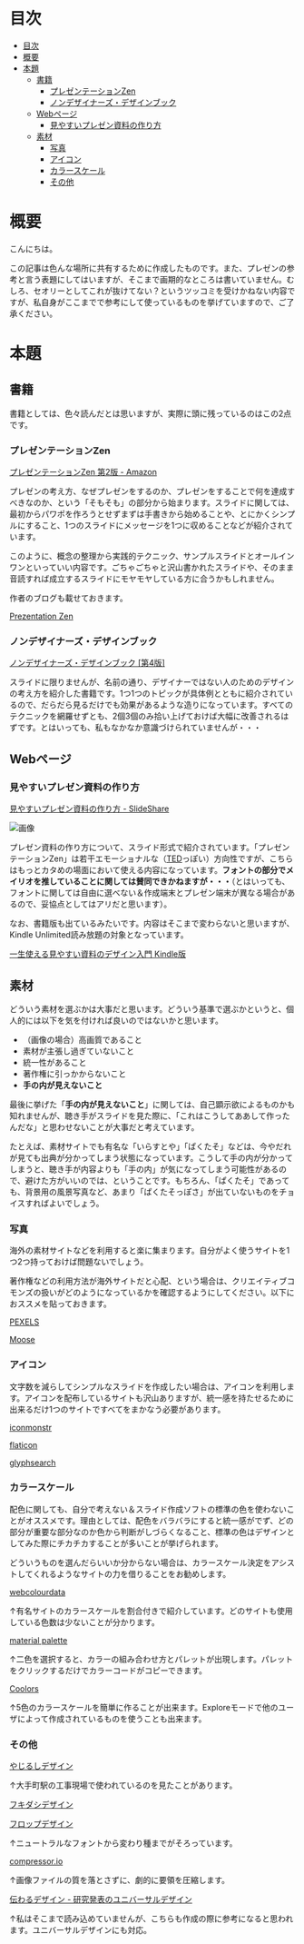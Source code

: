 # 目次

<!-- TOC -->

- [目次](#)
- [概要](#)
- [本題](#)
  - [書籍](#)
    - [プレゼンテーションZen](#zen)
    - [ノンデザイナーズ・デザインブック](#)
  - [Webページ](#web)
    - [見やすいプレゼン資料の作り方](#)
  - [素材](#)
    - [写真](#)
    - [アイコン](#)
    - [カラースケール](#)
    - [その他](#)

<!-- /TOC -->

# 概要

こんにちは。

この記事は色んな場所に共有するために作成したものです。また、プレゼンの参考と言う表題にしてはいますが、そこまで画期的なところは書いていません。むしろ、セオリーとしてこれが抜けてない？というツッコミを受けかねない内容ですが、私自身がここまでで参考にして使っているものを挙げていますので、ご了承ください。

# 本題

## 書籍

書籍としては、色々読んだとは思いますが、実際に頭に残っているのはこの2点です。

### プレゼンテーションZen

[プレゼンテーションZen 第2版 - Amazon](https://www.amazon.co.jp/%E3%83%97%E3%83%AC%E3%82%BC%E3%83%B3%E3%83%86%E3%83%BC%E3%82%B7%E3%83%A7%E3%83%B3ZEN-%E7%AC%AC2%E7%89%88-Garr-Reynolds/dp/462106603X/ref=sr_1_1?ie=UTF8&qid=1524397022&sr=8-1&keywords=%E3%83%97%E3%83%AC%E3%82%BC%E3%83%B3%E3%83%86%E3%83%BC%E3%82%B7%E3%83%A7%E3%83%B3Zen)

プレゼンの考え方、なぜプレゼンをするのか、プレゼンをすることで何を達成すべきなのか、という「そもそも」の部分から始まります。スライドに関しては、最初からパワポを作ろうとせずまずは手書きから始めることや、とにかくシンプルにすること、1つのスライドにメッセージを1つに収めることなどが紹介されています。

このように、概念の整理から実践的テクニック、サンプルスライドとオールインワンといっていい内容です。ごちゃごちゃと沢山書かれたスライドや、そのまま音読すれば成立するスライドにモヤモヤしている方に合うかもしれません。

作者のブログも載せておきます。

[Prezentation Zen](http://www.presentationzen.com/)

### ノンデザイナーズ・デザインブック

[ノンデザイナーズ・デザインブック [第4版]](https://www.amazon.co.jp/%E3%83%8E%E3%83%B3%E3%83%87%E3%82%B6%E3%82%A4%E3%83%8A%E3%83%BC%E3%82%BA%E3%83%BB%E3%83%87%E3%82%B6%E3%82%A4%E3%83%B3%E3%83%96%E3%83%83%E3%82%AF-%E7%AC%AC4%E7%89%88-Robin-Williams/dp/4839955557/ref=sr_1_1?s=books&ie=UTF8&qid=1524397671&sr=1-1&keywords=%E3%83%8E%E3%83%B3%E3%83%87%E3%82%B6%E3%82%A4%E3%83%8A%E3%83%BC%E3%82%BA+%E3%83%87%E3%82%B6%E3%82%A4%E3%83%B3%E3%83%96%E3%83%83%E3%82%AF)

スライドに限りませんが、名前の通り、デザイナーではない人のためのデザインの考え方を紹介した書籍です。1つ1つのトピックが具体例とともに紹介されているので、だらだら見るだけでも効果があるような造りになっています。すべてのテクニックを網羅せずとも、2個3個のみ拾い上げておけば大幅に改善されるはずです。とはいっても、私もなかなか意識づけられていませんが・・・

## Webページ

### 見やすいプレゼン資料の作り方

[見やすいプレゼン資料の作り方 - SlideShare](https://www.slideshare.net/yutamorishige50/ss-41321443)

![画像](https://image.slidesharecdn.com/how-to-present-better-remaked-141109130915-conversion-gate01/95/-1-638.jpg?cb=1457004823, "画像")

プレゼン資料の作り方について、スライド形式で紹介されています。「プレゼンテーションZen」は若干エモーショナルな（[TED](https://www.ted.com/talks?language=ja)っぽい）方向性ですが、こちらはもっとカタめの場面において使える内容になっています。**フォントの部分でメイリオを推していることに関しては賛同できかねますが・・・**（とはいっても、フォントに関しては自由に選べない＆作成端末とプレゼン端末が異なる場合があるので、妥協点としてはアリだと思います）。

なお、書籍版も出ているみたいです。内容はそこまで変わらないと思いますが、Kindle Unlimited読み放題の対象となっています。

[一生使える見やすい資料のデザイン入門 Kindle版](https://www.amazon.co.jp/%E4%B8%80%E7%94%9F%E4%BD%BF%E3%81%88%E3%82%8B%E8%A6%8B%E3%82%84%E3%81%99%E3%81%84%E8%B3%87%E6%96%99%E3%81%AE%E3%83%87%E3%82%B6%E3%82%A4%E3%83%B3%E5%85%A5%E9%96%80-%E6%A3%AE%E9%87%8D%E6%B9%A7%E5%A4%AA-ebook/dp/B01AT266XS/ref=tmm_kin_swatch_0?_encoding=UTF8&qid=1524397928&sr=1-1)

## 素材

どういう素材を選ぶかは大事だと思います。どういう基準で選ぶかというと、個人的には以下を気を付ければ良いのではないかと思います。

- （画像の場合）高画質であること
- 素材が主張し過ぎていないこと
- 統一性があること
- 著作権に引っかからないこと
- **手の内が見えないこと**

最後に挙げた「**手の内が見えないこと**」に関しては、自己顕示欲によるものかも知れませんが、聴き手がスライドを見た際に、「これはこうしてああして作ったんだな」と思わせないことが大事だと考えています。

たとえば、素材サイトでも有名な「いらすとや」「ぱくたそ」などは、今やだれが見ても出典が分かってしまう状態になっています。こうして手の内が分かってしまうと、聴き手が内容よりも「手の内」が気になってしまう可能性があるので、避けた方がいいのでは、ということです。もちろん、「ぱくたそ」であっても、背景用の風景写真など、あまり「ぱくたそっぽさ」が出ていないものをチョイスすればよいでしょう。

### 写真

海外の素材サイトなどを利用すると楽に集まります。自分がよく使うサイトを1つ2つ持っておけば問題ないでしょう。

著作権などの利用方法が海外サイトだと心配、という場合は、クリエイティブコモンズの扱いがどのようになっているかを確認するようにしてください。以下におススメを貼っておきます。

[PEXELS](https://www.pexels.com/)

[Moose](https://photos.icons8.com/)

### アイコン

文字数を減らしてシンプルなスライドを作成したい場合は、アイコンを利用します。アイコンを配布しているサイトも沢山ありますが、統一感を持たせるために出来るだけ1つのサイトですべてをまかなう必要があります。

[iconmonstr](https://iconmonstr.com/)

[flaticon](https://www.flaticon.com/)

[glyphsearch](https://glyphsearch.com/)

### カラースケール

配色に関しても、自分で考えない＆スライド作成ソフトの標準の色を使わないことがオススメです。理由としては、配色をバラバラにすると統一感がでず、どの部分が重要な部分なのか色から判断がしづらくなること、標準の色はデザインとしてみた際にチカチカすることが多いことが挙げられます。

どういうものを選んだらいいか分からない場合は、カラースケール決定をアシストしてくれるようなサイトの力を借りることをお勧めします。

[webcolourdata](http://webcolourdata.com/)

↑有名サイトのカラースケールを割合付きで紹介しています。どのサイトも使用している色数は少ないことが分かります。

[material palette](https://www.materialpalette.com/)

↑二色を選択すると、カラーの組み合わせ方とパレットが出現します。パレットをクリックするだけでカラーコードがコピーできます。

[Coolors](https://coolors.co/)

↑5色のカラースケールを簡単に作ることが出来ます。Exploreモードで他のユーザによって作成されているものを使うことも出来ます。

### その他

[やじるしデザイン](http://yajidesign.com/)

↑大手町駅の工事現場で使われているのを見たことがあります。

[フキダシデザイン](http://fukidesign.com/)

[フロップデザイン](https://www.flopdesign.com/)

↑ニュートラルなフォントから変わり種までがそろっています。

[compressor.io](https://compressor.io/)

↑画像ファイルの質を落とさずに、劇的に要領を圧縮します。

[伝わるデザイン - 研究発表のユニバーサルデザイン](http://tsutawarudesign.com/)

↑私はそこまで読み込めていませんが、こちらも作成の際に参考になると思われます。ユニバーサルデザインにも対応。